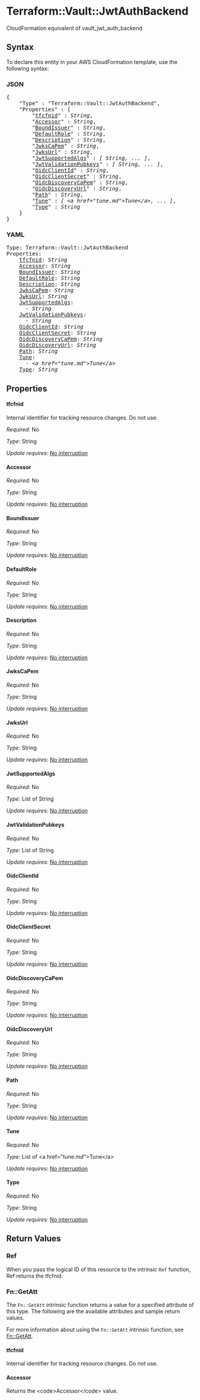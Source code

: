# Terraform::Vault::JwtAuthBackend

CloudFormation equivalent of vault_jwt_auth_backend

## Syntax

To declare this entity in your AWS CloudFormation template, use the following syntax:

### JSON

<pre>
{
    "Type" : "Terraform::Vault::JwtAuthBackend",
    "Properties" : {
        "<a href="#tfcfnid" title="tfcfnid">tfcfnid</a>" : <i>String</i>,
        "<a href="#accessor" title="Accessor">Accessor</a>" : <i>String</i>,
        "<a href="#boundissuer" title="BoundIssuer">BoundIssuer</a>" : <i>String</i>,
        "<a href="#defaultrole" title="DefaultRole">DefaultRole</a>" : <i>String</i>,
        "<a href="#description" title="Description">Description</a>" : <i>String</i>,
        "<a href="#jwkscapem" title="JwksCaPem">JwksCaPem</a>" : <i>String</i>,
        "<a href="#jwksurl" title="JwksUrl">JwksUrl</a>" : <i>String</i>,
        "<a href="#jwtsupportedalgs" title="JwtSupportedAlgs">JwtSupportedAlgs</a>" : <i>[ String, ... ]</i>,
        "<a href="#jwtvalidationpubkeys" title="JwtValidationPubkeys">JwtValidationPubkeys</a>" : <i>[ String, ... ]</i>,
        "<a href="#oidcclientid" title="OidcClientId">OidcClientId</a>" : <i>String</i>,
        "<a href="#oidcclientsecret" title="OidcClientSecret">OidcClientSecret</a>" : <i>String</i>,
        "<a href="#oidcdiscoverycapem" title="OidcDiscoveryCaPem">OidcDiscoveryCaPem</a>" : <i>String</i>,
        "<a href="#oidcdiscoveryurl" title="OidcDiscoveryUrl">OidcDiscoveryUrl</a>" : <i>String</i>,
        "<a href="#path" title="Path">Path</a>" : <i>String</i>,
        "<a href="#tune" title="Tune">Tune</a>" : <i>[ &lt;a href=&#34;tune.md&#34;&gt;Tune&lt;/a&gt;, ... ]</i>,
        "<a href="#type" title="Type">Type</a>" : <i>String</i>
    }
}
</pre>

### YAML

<pre>
Type: Terraform::Vault::JwtAuthBackend
Properties:
    <a href="#tfcfnid" title="tfcfnid">tfcfnid</a>: <i>String</i>
    <a href="#accessor" title="Accessor">Accessor</a>: <i>String</i>
    <a href="#boundissuer" title="BoundIssuer">BoundIssuer</a>: <i>String</i>
    <a href="#defaultrole" title="DefaultRole">DefaultRole</a>: <i>String</i>
    <a href="#description" title="Description">Description</a>: <i>String</i>
    <a href="#jwkscapem" title="JwksCaPem">JwksCaPem</a>: <i>String</i>
    <a href="#jwksurl" title="JwksUrl">JwksUrl</a>: <i>String</i>
    <a href="#jwtsupportedalgs" title="JwtSupportedAlgs">JwtSupportedAlgs</a>: <i>
      - String</i>
    <a href="#jwtvalidationpubkeys" title="JwtValidationPubkeys">JwtValidationPubkeys</a>: <i>
      - String</i>
    <a href="#oidcclientid" title="OidcClientId">OidcClientId</a>: <i>String</i>
    <a href="#oidcclientsecret" title="OidcClientSecret">OidcClientSecret</a>: <i>String</i>
    <a href="#oidcdiscoverycapem" title="OidcDiscoveryCaPem">OidcDiscoveryCaPem</a>: <i>String</i>
    <a href="#oidcdiscoveryurl" title="OidcDiscoveryUrl">OidcDiscoveryUrl</a>: <i>String</i>
    <a href="#path" title="Path">Path</a>: <i>String</i>
    <a href="#tune" title="Tune">Tune</a>: <i>
      - &lt;a href=&#34;tune.md&#34;&gt;Tune&lt;/a&gt;</i>
    <a href="#type" title="Type">Type</a>: <i>String</i>
</pre>

## Properties

#### tfcfnid

Internal identifier for tracking resource changes. Do not use.

_Required_: No

_Type_: String

_Update requires_: [No interruption](https://docs.aws.amazon.com/AWSCloudFormation/latest/UserGuide/using-cfn-updating-stacks-update-behaviors.html#update-no-interrupt)

#### Accessor

_Required_: No

_Type_: String

_Update requires_: [No interruption](https://docs.aws.amazon.com/AWSCloudFormation/latest/UserGuide/using-cfn-updating-stacks-update-behaviors.html#update-no-interrupt)

#### BoundIssuer

_Required_: No

_Type_: String

_Update requires_: [No interruption](https://docs.aws.amazon.com/AWSCloudFormation/latest/UserGuide/using-cfn-updating-stacks-update-behaviors.html#update-no-interrupt)

#### DefaultRole

_Required_: No

_Type_: String

_Update requires_: [No interruption](https://docs.aws.amazon.com/AWSCloudFormation/latest/UserGuide/using-cfn-updating-stacks-update-behaviors.html#update-no-interrupt)

#### Description

_Required_: No

_Type_: String

_Update requires_: [No interruption](https://docs.aws.amazon.com/AWSCloudFormation/latest/UserGuide/using-cfn-updating-stacks-update-behaviors.html#update-no-interrupt)

#### JwksCaPem

_Required_: No

_Type_: String

_Update requires_: [No interruption](https://docs.aws.amazon.com/AWSCloudFormation/latest/UserGuide/using-cfn-updating-stacks-update-behaviors.html#update-no-interrupt)

#### JwksUrl

_Required_: No

_Type_: String

_Update requires_: [No interruption](https://docs.aws.amazon.com/AWSCloudFormation/latest/UserGuide/using-cfn-updating-stacks-update-behaviors.html#update-no-interrupt)

#### JwtSupportedAlgs

_Required_: No

_Type_: List of String

_Update requires_: [No interruption](https://docs.aws.amazon.com/AWSCloudFormation/latest/UserGuide/using-cfn-updating-stacks-update-behaviors.html#update-no-interrupt)

#### JwtValidationPubkeys

_Required_: No

_Type_: List of String

_Update requires_: [No interruption](https://docs.aws.amazon.com/AWSCloudFormation/latest/UserGuide/using-cfn-updating-stacks-update-behaviors.html#update-no-interrupt)

#### OidcClientId

_Required_: No

_Type_: String

_Update requires_: [No interruption](https://docs.aws.amazon.com/AWSCloudFormation/latest/UserGuide/using-cfn-updating-stacks-update-behaviors.html#update-no-interrupt)

#### OidcClientSecret

_Required_: No

_Type_: String

_Update requires_: [No interruption](https://docs.aws.amazon.com/AWSCloudFormation/latest/UserGuide/using-cfn-updating-stacks-update-behaviors.html#update-no-interrupt)

#### OidcDiscoveryCaPem

_Required_: No

_Type_: String

_Update requires_: [No interruption](https://docs.aws.amazon.com/AWSCloudFormation/latest/UserGuide/using-cfn-updating-stacks-update-behaviors.html#update-no-interrupt)

#### OidcDiscoveryUrl

_Required_: No

_Type_: String

_Update requires_: [No interruption](https://docs.aws.amazon.com/AWSCloudFormation/latest/UserGuide/using-cfn-updating-stacks-update-behaviors.html#update-no-interrupt)

#### Path

_Required_: No

_Type_: String

_Update requires_: [No interruption](https://docs.aws.amazon.com/AWSCloudFormation/latest/UserGuide/using-cfn-updating-stacks-update-behaviors.html#update-no-interrupt)

#### Tune

_Required_: No

_Type_: List of &lt;a href=&#34;tune.md&#34;&gt;Tune&lt;/a&gt;

_Update requires_: [No interruption](https://docs.aws.amazon.com/AWSCloudFormation/latest/UserGuide/using-cfn-updating-stacks-update-behaviors.html#update-no-interrupt)

#### Type

_Required_: No

_Type_: String

_Update requires_: [No interruption](https://docs.aws.amazon.com/AWSCloudFormation/latest/UserGuide/using-cfn-updating-stacks-update-behaviors.html#update-no-interrupt)

## Return Values

### Ref

When you pass the logical ID of this resource to the intrinsic `Ref` function, Ref returns the tfcfnid.

### Fn::GetAtt

The `Fn::GetAtt` intrinsic function returns a value for a specified attribute of this type. The following are the available attributes and sample return values.

For more information about using the `Fn::GetAtt` intrinsic function, see [Fn::GetAtt](https://docs.aws.amazon.com/AWSCloudFormation/latest/UserGuide/intrinsic-function-reference-getatt.html).

#### tfcfnid

Internal identifier for tracking resource changes. Do not use.

#### Accessor

Returns the &lt;code&gt;Accessor&lt;/code&gt; value.

